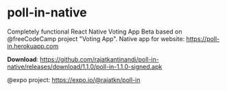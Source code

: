 # poll-in-native

Completely functional React Native Voting App Beta based on @freeCodeCamp project "Voting App".
Native app for website: https://poll-in.herokuapp.com

 **Download**: https://github.com/rajatkantinandi/poll-in-native/releases/download/1.1.0/poll-in-1.1.0-signed.apk
 
 @expo project: https://expo.io/@rajatkn/poll-in
